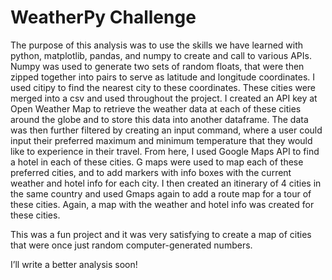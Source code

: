# WeatherPy Challenge

The purpose of this analysis was to use the skills we have learned with python, matplotlib, pandas, and numpy to create and call to various APIs.  Numpy was used to generate two sets of random floats, that were then zipped together into pairs to serve as latitude and longitude coordinates.  I used citipy to find the nearest city to these coordinates.  These cities were merged into a csv and used throughout the project.  I created an API key at Open Weather Map to retrieve the weather data at each of these cities around the globe and to store this data into another dataframe.  The data was then further filtered by creating an input command, where a user could input their preferred maximum and minimum temperature that they would like to experience in their travel.  From here, I used Google Maps API to find a hotel in each of these cities. G maps were used to map each of these preferred cities, and to add markers with info boxes with the current weather and hotel info for each city.  I then created an itinerary of 4 cities in the same country and used Gmaps again to add a route map for a tour of these cities.  Again, a map with the weather and hotel info was created for these cities.

This was a fun project and it was very satisfying to create a map of cities that were once just random computer-generated numbers.  

I’ll write a better analysis soon!
